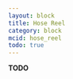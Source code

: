 ```yaml
---
layout: block
title: Hose Reel
category: block
mcid: hose_reel
todo: true
---
```



**TODO**
